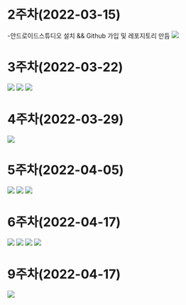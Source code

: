 # 2주차(2022-03-15)
-안드로이드스튜디오 설치 && Github 가입 및 레포지토리 만듬
 <img width="" height="" src="./pic/2st.PNG"></img>
 
# 3주차(2022-03-22)
 <img width="" height="" src="./pic/네이버.PNG"></img>
 <img width="" height="" src="./pic/전화걸기.PNG"></img>
 <img width="" height="" src="./pic/캡처1.PNG"></img>

# 4주차(2022-03-29)
 <img width="" height="" src="./pic/메세지.PNG"></img>

# 5주차(2022-04-05)
 <img width="" height="" src="./pic/cat.png"></img>
<img width="" height="" src="./pic/act.png"></img>
<img width="" height="" src="./pic/main.png"></img>

# 6주차(2022-04-17)
 <img width="" height="" src="./pic/a1.PNG"></img>
<img width="" height="" src="./pic/a2.PNG"></img>
<img width="" height="" src="./pic/a3.PNG"></img>
<img width="" height="" src="./pic/a4.PNG"></img>

# 9주차(2022-04-17)
 <img width="" height="" src="./pic/sms.PNG"></img>
